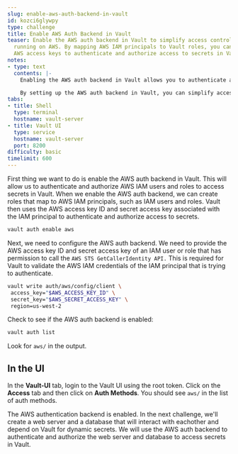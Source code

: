 ```yaml
---
slug: enable-aws-auth-backend-in-vault
id: kozci6glywpy
type: challenge
title: Enable AWS Auth Backend in Vault
teaser: Enable the AWS auth backend in Vault to simplify access control for your applications
  running on AWS. By mapping AWS IAM principals to Vault roles, you can use existing
  AWS access keys to authenticate and authorize access to secrets in Vault
notes:
- type: text
  contents: |-
    Enabling the AWS auth backend in Vault allows you to authenticate and authorize AWS IAM users and roles to access secrets in Vault. When you enable the AWS auth backend, you can create roles that map to AWS IAM principals, such as IAM users and roles. Vault then uses the AWS access key ID and secret access key associated with the IAM principal to authenticate and authorize access to secrets.

    By setting up the AWS auth backend in Vault, you can simplify access control for your applications running on AWS. Instead of having to manage separate credentials for accessing secrets in Vault, your applications can use their existing IAM credentials to access Vault. This reduces the risk of credentials leakage and makes it easier to manage access control policies.
tabs:
- title: Shell
  type: terminal
  hostname: vault-server
- title: Vault UI
  type: service
  hostname: vault-server
  port: 8200
difficulty: basic
timelimit: 600
---
```

First thing we want to do is enable the AWS auth backend in Vault. This will allow us to authenticate and authorize AWS IAM users and roles to access secrets in Vault. When we enable the AWS auth backend, we can create roles that map to AWS IAM principals, such as IAM users and roles. Vault then uses the AWS access key ID and secret access key associated with the IAM principal to authenticate and authorize access to secrets.

```bash
vault auth enable aws
```

Next, we need to configure the AWS auth backend. We need to provide the AWS access key ID and secret access key of an IAM user or role that has permission to call the `AWS STS GetCallerIdentity API.` This is required for Vault to validate the AWS IAM credentials of the IAM principal that is trying to authenticate.

```bash
vault write auth/aws/config/client \
 access_key="$AWS_ACCESS_KEY_ID" \
 secret_key="$AWS_SECRET_ACCESS_KEY" \
 region=us-west-2
```

Check to see if the AWS auth backend is enabled:

```bash
vault auth list
```

Look for `aws/` in the output.

## In the UI

In the **Vault-UI** tab, login to the Vault UI using the root token.  Click on the **Access** tab and then click on **Auth Methods**.  You should see `aws/` in the list of auth methods.

The AWS authentication backend is enabled.  In the next challenge, we'll create a web server and a database that will interact with eachother and depend on Vault for dynamic secrets. We will use the AWS auth backend to authenticate and authorize the web server and database to access secrets in Vault.
